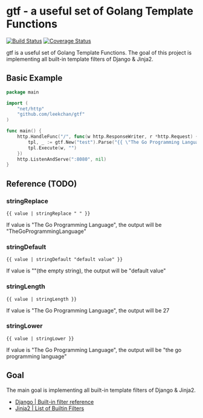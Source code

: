 # gtf - a useful set of Golang Template Functions
[![Build Status](https://travis-ci.org/leekchan/gtf.svg?branch=master)](https://travis-ci.org/leekchan/gtf)
[![Coverage Status](https://coveralls.io/repos/leekchan/gtf/badge.svg?branch=master&service=github)](https://coveralls.io/github/leekchan/gtf?branch=master)

gtf is a useful set of Golang Template Functions. The goal of this project is implementing all built-in template filters of Django & Jinja2. 

## Basic Example

```Go
package main

import (
	"net/http"
	"github.com/leekchan/gtf"
)

func main() {
    http.HandleFunc("/", func(w http.ResponseWriter, r *http.Request) {
		tpl, _ := gtf.New("test").Parse("{{ \"The Go Programming Language\" | stringReplace \" \" }}")
		tpl.Execute(w, "")
	})
    http.ListenAndServe(":8080", nil)
}
```

## Reference (TODO)
### stringReplace

```
{{ value | stringReplace " " }}
```
If value is "The Go Programming Language", the output will be "TheGoProgrammingLanguage"



### stringDefault

```
{{ value | stringDefault "default value" }}
```
If value is ""(the empty string), the output will be "default value"



### stringLength

```
{{ value | stringLength }}
```
If value is "The Go Programming Language", the output will be 27



### stringLower

```
{{ value | stringLower }}
```
If value is "The Go Programming Language", the output will be "the go programming language"



## Goal
The main goal is implementing all built-in template filters of Django & Jinja2.

* [Django | Built-in filter reference](https://docs.djangoproject.com/en/1.8/ref/templates/builtins/#built-in-filter-reference)
* [Jinja2 | List of Builtin Filters](http://jinja.pocoo.org/docs/dev/templates/#builtin-filters)